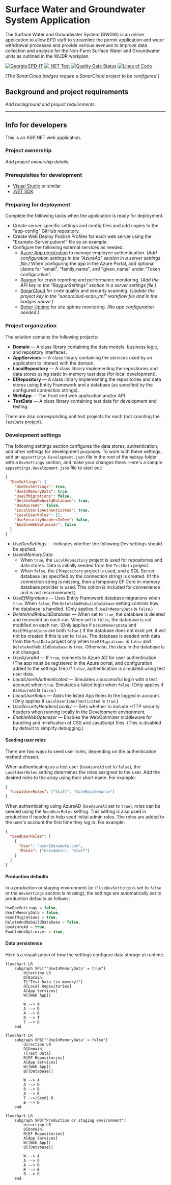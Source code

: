 # Surface Water and Groundwater System Application

The Surface Water and Groundwater System (SWGW) is an online application to allow EPD staff to streamline the permit application and water withdrawal processes and provide various avenues to improve data collection and analysis for the Non-Farm Surface Water and Groundwater units as outlined in the WUDR workplan.

[![Georgia EPD-IT](https://raw.githubusercontent.com/gaepdit/gaepd-brand/main/blinkies/blinkies.cafe-gaepdit.gif)](https://github.com/gaepdit)
[![.NET Test](https://github.com/gaepdit/SWGW/actions/workflows/dotnet-test.yml/badge.svg)](https://github.com/gaepdit/SWGW/actions/workflows/dotnet-test.yml)
[![Quality Gate Status](https://sonarcloud.io/api/project_badges/measure?project=gaepdit_SWGW&metric=alert_status)](https://sonarcloud.io/summary/new_code?id=gaepdit_SWGW)
[![Lines of Code](https://sonarcloud.io/api/project_badges/measure?project=gaepdit_SWGW&metric=ncloc)](https://sonarcloud.io/summary/new_code?id=gaepdit_SWGW)

*[The SonarCloud badges require a SonarCloud project to be configured.]*

## Background and project requirements

*Add background and project requirements.*

---

## Info for developers

This is an ASP.NET web application.

### Project ownership

*Add project ownership details.*

### Prerequisites for development

+ [Visual Studio](https://www.visualstudio.com/vs/) or similar
+ [.NET SDK](https://dotnet.microsoft.com/download)

### Preparing for deployment

Complete the following tasks when the application is ready for deployment.

* Create server-specific settings and config files and add copies to the "app-config" GitHub repository.
* Create Web Deploy Publish Profiles for each web server using the "Example-Server.pubxml" file as an example.
* Configure the following external services as needed:
    - [Azure App registration](https://portal.azure.com/#view/Microsoft_AAD_RegisteredApps/ApplicationsListBlade) to manage employee authentication. *(Add configuration settings in the "AzureAd" section in a server settings file.)*
      When configuring the app in the Azure Portal, add optional claims for "email", "family_name", and "given_name" under "Token configuration".
    - [Raygun](https://app.raygun.com/) for crash reporting and performance monitoring. *(Add the API key to the "RaygunSettings" section in a server settings file.)*
    - [SonarCloud](https://sonarcloud.io/projects) for code quality and security scanning. *(Update the project key in the "sonarcloud-scan.yml" workflow file and in the badges above.)*
    - [Better Uptime](https://betterstack.com/better-uptime) for site uptime monitoring. *(No app configuration needed.)*

### Project organization

The solution contains the following projects:

* **Domain** — A class library containing the data models, business logic, and repository interfaces.
* **AppServices** — A class library containing the services used by an application to interact with the domain.
* **LocalRepository** — A class library implementing the repositories and data stores using static in-memory test data (for local development).
* **EfRepository** — A class library implementing the repositories and data stores using Entity Framework and a database (as specified by the configured connection strings).
* **WebApp** — The front end web application and/or API.
* **TestData** — A class library containing test data for development and testing.

There are also corresponding unit test projects for each (not counting the `TestData` project).

### Development settings

The following settings section configures the data stores, authentication, and other settings for development purposes. To work with these settings, add an `appsettings.Development.json` file in the root of the `WebApp` folder with a `DevSettings` section, and make your changes there. Here's a sample `appsettings.Development.json` file to start out:

```json
{
  "DevSettings": {
    "UseDevSettings": true,
    "UseInMemoryData": true,
    "UseEfMigrations": false,
    "DeleteAndRebuildDatabase": true,
    "UseAzureAd": false,
    "LocalUserIsAuthenticated": true,
    "LocalUserRoles": [],
    "UseSecurityHeadersInDev": false,
    "EnableWebOptimizer": false
  }
}
```

- *UseDevSettings* — Indicates whether the following Dev settings should be applied.
- *UseInMemoryData*
  - When `true`, the `LocalRepository` project is used for repositories and data stores. Data is initially seeded from the `TestData` project.
  - When `false`, the `EfRepository` project is used, and a SQL Server database (as specified by the connection string) is created. (If the connection string is missing, then a temporary EF Core in-memory database provider is used. This option is included for convenience and is not recommended.)
- *UseEfMigrations* — Uses Entity Framework database migrations when `true`. When `false`, the `DeleteAndRebuildDatabase` setting controls how the database is handled. (Only applies if `UseInMemoryData` is `false`.)
- *DeleteAndRebuildDatabase* — When set to `true`, the database is deleted and recreated on each run. When set to `false`, the database is not modified on each run. (Only applies if `UseInMemoryData` and `UseEfMigrations` are both `false`.) If the database does not exist yet, it will not be created if this is set to `false`. The database is seeded with data from the `TestData` project only when `UseEfMigrations` is `false` and `DeleteAndRebuildDatabase` is `true`. Otherwise, the data in the database is not changed.
- *UseAzureAd* — If `true`, connects to Azure AD for user authentication. (The app must be registered in the Azure portal, and configuration added to the settings file.) If `false`, authentication is simulated using test user data.
- *LocalUserIsAuthenticated* — Simulates a successful login with a test account when `true`. Simulates a failed login when `false`. (Only applies if `UseAzureAd` is `false`.)
- *LocalUserRoles* — Adds the listed App Roles to the logged in account. (Only applies if `LocalUserIsAuthenticated` is `true`.)
- *UseSecurityHeadersLocally* — Sets whether to include HTTP security headers when running locally in the Development environment.
- *EnableWebOptimizer* — Enables the WebOptimizer middleware for bundling and minification of CSS and JavaScript files. (This is disabled by default to simplify debugging.)

#### Seeding user roles

There are two ways to seed user roles, depending on the authentication method chosen.

When authenticating as a test user (`UseAzureAd` set to `false`), the `LocalUserRoles` setting determines the roles assigned to the user. Add the desired roles to the array using their short name. For example:

```json
{
  "LocalUserRoles": ["Staff", "SiteMaintenance"]
}
```

When authenticating using AzureAD (`UseAzureAd` set to `true`), roles can be seeded using the `SeedUserRoles` setting. This setting is also used in production if needed to help seed initial admin roles. The roles are added to the user's account the first time they log in. For example:

```json
{
  "SeedUserRoles": [
    {
      "User": "user1@example.com",
      "Roles": ["UserAdmin", "Staff"]
    }
  ]
}
```

#### Production defaults

In a production or staging environment (or if `UseDevSettings` is set to `false` or the `DevSettings` section is missing), the settings are automatically set to production defaults as follows:

```csharp
UseDevSettings = false,
UseInMemoryData = false,
UseEfMigrations = true,
DeleteAndRebuildDatabase = false,
UseAzureAd = true,
EnableWebOptimizer = true,
```

#### Data persistence

Here's a visualization of how the settings configure data storage at runtime.

```mermaid
flowchart LR
    subgraph SPL["'UseInMemoryData' = true"]
        direction LR
        D[Domain]
        T["Test Data (in memory)"]
        R[Local Repositories]
        A[App Services]
        W([Web App])

        W --> A
        A --> D
        A --> R
        R --> T
        T --> D
    end
```

```mermaid
flowchart LR
    subgraph SPB["'UseInMemoryData' = false"]
        direction LR
        D[Domain]
        T[Test Data]
        R[EF Repositories]
        A[App Services]
        W([Web App])
        B[(Database)]

        W --> A
        A --> D
        R --> B
        A --> R
        T -->|Seed| B
        B --> D
    end
```

```mermaid
flowchart LR
    subgraph SPD["Production or staging environment"]
        direction LR
        D[Domain]
        R[EF Repositories]
        A[App Services]
        W([Web App])
        B[(Database)]

        W --> A
        A --> D
        A --> R
        R --> B
        B --> D
    end
```
